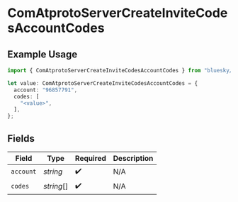 # ComAtprotoServerCreateInviteCodesAccountCodes

## Example Usage

```typescript
import { ComAtprotoServerCreateInviteCodesAccountCodes } from "bluesky/models/components";

let value: ComAtprotoServerCreateInviteCodesAccountCodes = {
  account: "96857791",
  codes: [
    "<value>",
  ],
};
```

## Fields

| Field              | Type               | Required           | Description        |
| ------------------ | ------------------ | ------------------ | ------------------ |
| `account`          | *string*           | :heavy_check_mark: | N/A                |
| `codes`            | *string*[]         | :heavy_check_mark: | N/A                |